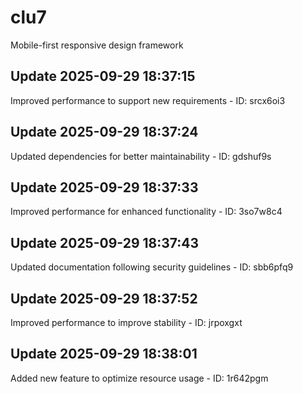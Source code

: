 # clu7
Mobile-first responsive design framework

## Update 2025-09-29 18:37:15
Improved performance to support new requirements - ID: srcx6oi3


## Update 2025-09-29 18:37:24
Updated dependencies for better maintainability - ID: gdshuf9s


## Update 2025-09-29 18:37:33
Improved performance for enhanced functionality - ID: 3so7w8c4


## Update 2025-09-29 18:37:43
Updated documentation following security guidelines - ID: sbb6pfq9


## Update 2025-09-29 18:37:52
Improved performance to improve stability - ID: jrpoxgxt


## Update 2025-09-29 18:38:01
Added new feature to optimize resource usage - ID: 1r642pgm

